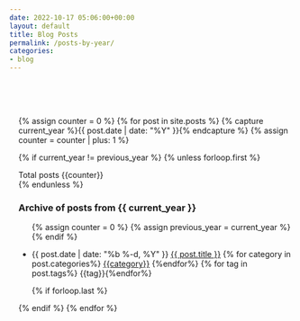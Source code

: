 ```yaml
---
date: 2022-10-17 05:06:00+00:00
layout: default
title: Blog Posts
permalink: /posts-by-year/
categories:
- blog
---
```

<div class="content" style="padding-top: 4rem;margin-left: 1rem;">
{% assign counter = 0 %}
{% for post in site.posts %}
  {% capture current_year %}{{ post.date | date: "%Y" }}{% endcapture %}
  {% assign counter = counter | plus: 1 %}
  
  {% if current_year != previous_year %}
    {% unless forloop.first %}
      <div class="tag is-danger"> Total posts {{counter}}</div>
      </ul>
    {% endunless %}
    <h3>Archive of posts from {{ current_year }}</h3>
    <ul>
    {% assign counter = 0 %}
    {% assign previous_year = current_year %}
  {% endif %}
  
  <li>
    <span class="post-date">{{ post.date | date: "%b %-d, %Y" }}</span>
    <a href="{{ post.url | relative_url }}">{{ post.title }}</a>
    {% for category in post.categories%} <span class="tag is-primary"><a href="/index.html/#{{ category | slugify }}">{{category}}</a></span> {%endfor%}
    {% for tag in post.tags%} <span class="tag is-secondary">{{tag}}</span>{%endfor%}
  </li>

  {% if forloop.last %}
    </ul>
  {% endif %}
{% endfor %}
</div>


